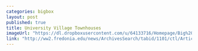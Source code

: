 ```yaml
---
categories: bigbox
layout: post
published: true
title: University Village Townhouses
imageUrl: "https://dl.dropboxusercontent.com/u/64133716/Homepage/Big%20Boxes/BoardwalkRendering2.jpg"
link: "http://ww2.fredonia.edu/news/ArchivesSearch/tabid/1101/ctl/ArticleView/mid/1878/articleId/4797/Tour_of_University_Village_being_offered.aspx"
---
```


